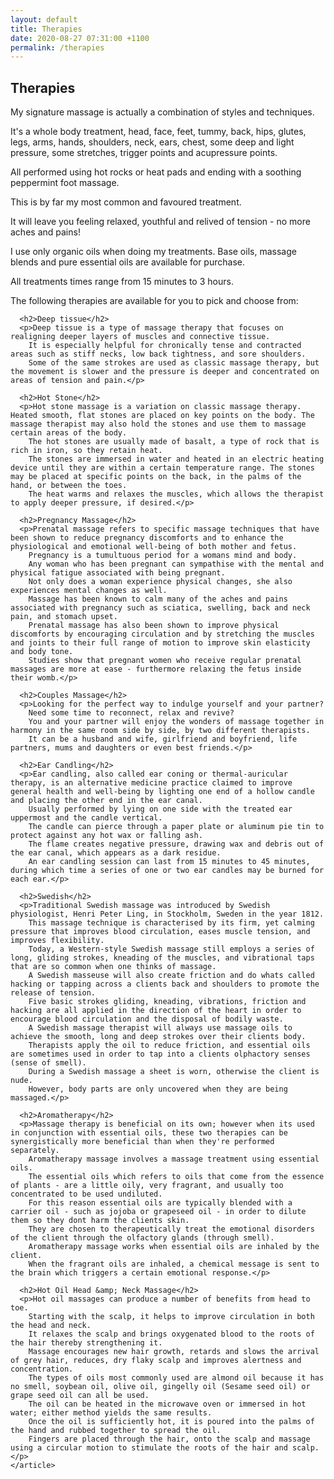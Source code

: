 ```yaml
---
layout: default
title: Therapies
date: 2020-08-27 07:31:00 +1100
permalink: /therapies
---
```


<section>
  <div class="bg">
    <h1>Therapies</h1>
    <article>
      <p>My signature massage is actually a combination of styles and techniques.</p>
      <p>It's a whole body treatment, head, face, feet, tummy, back, hips, glutes, legs, arms, hands, shoulders, neck, ears, chest, some deep and light pressure, some stretches, trigger points and acupressure points.</p>
      <p>All performed using hot rocks or heat pads and ending with a soothing peppermint foot massage.</p>
      <p>This is by far my most common and favoured treatment.</p>
      <p>It will leave you feeling relaxed, youthful and relived of tension - no more aches and pains!</p>
      <p>I use only organic oils when doing my treatments. Base oils, massage blends and pure essential oils are available for purchase.</p>
      <p>All treatments times range from 15 minutes to 3 hours.</p>
      <p>The following therapies are available for you to pick and choose from:</p>

      <h2>Deep tissue</h2>
      <p>Deep tissue is a type of massage therapy that focuses on realigning deeper layers of muscles and connective tissue.
        It is especially helpful for chronically tense and contracted areas such as stiff necks, low back tightness, and sore shoulders.
        Some of the same strokes are used as classic massage therapy, but the movement is slower and the pressure is deeper and concentrated on areas of tension and pain.</p>

      <h2>Hot Stone</h2>
      <p>Hot stone massage is a variation on classic massage therapy. Heated smooth, flat stones are placed on key points on the body. The massage therapist may also hold the stones and use them to massage certain areas of the body.
        The hot stones are usually made of basalt, a type of rock that is rich in iron, so they retain heat.
        The stones are immersed in water and heated in an electric heating device until they are within a certain temperature range. The stones may be placed at specific points on the back, in the palms of the hand, or between the toes.
        The heat warms and relaxes the muscles, which allows the therapist to apply deeper pressure, if desired.</p>

      <h2>Pregnancy Massage</h2>
      <p>Prenatal massage refers to specific massage techniques that have been shown to reduce pregnancy discomforts and to enhance the physiological and emotional well-being of both mother and fetus.
        Pregnancy is a tumultuous period for a womans mind and body.
        Any woman who has been pregnant can sympathise with the mental and physical fatigue associated with being pregnant.
        Not only does a woman experience physical changes, she also experiences mental changes as well.
        Massage has been known to calm many of the aches and pains associated with pregnancy such as sciatica, swelling, back and neck pain, and stomach upset.
        Prenatal massage has also been shown to improve physical discomforts by encouraging circulation and by stretching the muscles and joints to their full range of motion to improve skin elasticity and body tone.
        Studies show that pregnant women who receive regular prenatal massages are more at ease - furthermore relaxing the fetus inside their womb.</p>

      <h2>Couples Massage</h2>
      <p>Looking for the perfect way to indulge yourself and your partner?
        Need some time to reconnect, relax and revive?
        You and your partner will enjoy the wonders of massage together in harmony in the same room side by side, by two different therapists.
        It can be a husband and wife, girlfriend and boyfriend, life partners, mums and daughters or even best friends.</p>

      <h2>Ear Candling</h2>
      <p>Ear candling, also called ear coning or thermal-auricular therapy, is an alternative medicine practice claimed to improve general health and well-being by lighting one end of a hollow candle and placing the other end in the ear canal.
        Usually performed by lying on one side with the treated ear uppermost and the candle vertical.
        The candle can pierce through a paper plate or aluminum pie tin to protect against any hot wax or falling ash.
        The flame creates negative pressure, drawing wax and debris out of the ear canal, which appears as a dark residue.
        An ear candling session can last from 15 minutes to 45 minutes, during which time a series of one or two ear candles may be burned for each ear.</p>

      <h2>Swedish</h2>
      <p>Traditional Swedish massage was introduced by Swedish physiologist, Henri Peter Ling, in Stockholm, Sweden in the year 1812.
        This massage technique is characterised by its firm, yet calming pressure that improves blood circulation, eases muscle tension, and improves flexibility.
        Today, a Western-style Swedish massage still employs a series of long, gliding strokes, kneading of the muscles, and vibrational taps that are so common when one thinks of massage.
        A Swedish masseuse will also create friction and do whats called hacking or tapping across a clients back and shoulders to promote the release of tension.
        Five basic strokes gliding, kneading, vibrations, friction and hacking are all applied in the direction of the heart in order to encourage blood circulation and the disposal of bodily waste.
        A Swedish massage therapist will always use massage oils to achieve the smooth, long and deep strokes over their clients body.
        Therapists apply the oil to reduce friction, and essential oils are sometimes used in order to tap into a clients olphactory senses (sense of smell).
        During a Swedish massage a sheet is worn, otherwise the client is nude.
        However, body parts are only uncovered when they are being massaged.</p>

      <h2>Aromatherapy</h2>
      <p>Massage therapy is beneficial on its own; however when its used in conjunction with essential oils, these two therapies can be synergistically more beneficial than when they're performed separately.
        Aromatherapy massage involves a massage treatment using essential oils.
        The essential oils which refers to oils that come from the essence of plants - are a little oily, very fragrant, and usually too concentrated to be used undiluted.
        For this reason essential oils are typically blended with a carrier oil - such as jojoba or grapeseed oil - in order to dilute them so they dont harm the clients skin.
        They are chosen to therapeutically treat the emotional disorders of the client through the olfactory glands (through smell).
        Aromatherapy massage works when essential oils are inhaled by the client.
        When the fragrant oils are inhaled, a chemical message is sent to the brain which triggers a certain emotional response.</p>

      <h2>Hot Oil Head &amp; Neck Massage</h2>
      <p>Hot oil massages can produce a number of benefits from head to toe.
        Starting with the scalp, it helps to improve circulation in both the head and neck.
        It relaxes the scalp and brings oxygenated blood to the roots of the hair thereby strengthening it.
        Massage encourages new hair growth, retards and slows the arrival of grey hair, reduces, dry flaky scalp and improves alertness and concentration.
        The types of oils most commonly used are almond oil because it has no smell, soybean oil, olive oil, gingelly oil (Sesame seed oil) or grape seed oil can all be used.
        The oil can be heated in the microwave oven or immersed in hot water; either method yields the same results.
        Once the oil is sufficiently hot, it is poured into the palms of the hand and rubbed together to spread the oil.
        Fingers are placed through the hair, onto the scalp and massage using a circular motion to stimulate the roots of the hair and scalp.</p>
    </article>
  </div>
</section>
